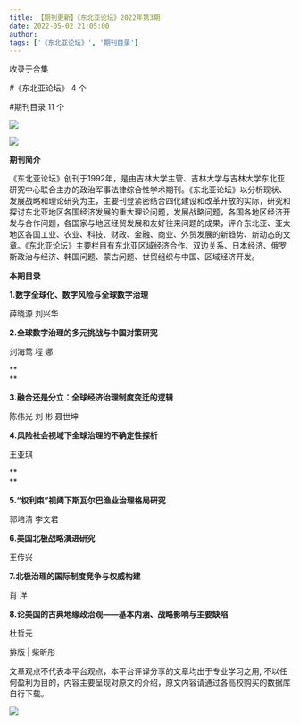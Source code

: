 ```yaml
---
title: 【期刊更新】《东北亚论坛》2022年第3期
date: 2022-05-02 21:05:00
author: 
tags: ['《东北亚论坛》', '期刊目录']
---
```



收录于合集

#《东北亚论坛》 4 个

#期刊目录 11 个

![](/images/53/2.gif)

  

![](/images/53/3.jpeg)

  

**期刊简介**

  

《东北亚论坛》创刊于1992年，是由吉林大学主管、吉林大学与吉林大学东北亚研究中心联合主办的政治军事法律综合性学术期刊。《东北亚论坛》以分析现状、发展战略和理论研究为主，主要刊登紧密结合四化建设和改革开放的实际，研究和探讨东北亚地区各国经济发展的重大理论问题，发展战略问题，各国各地区经济开发与合作问题，各国家与地区经贸发展和友好往来问题的成果，评介东北亚、亚太地区各国工业、农业、科技、财政、金融、商业、外贸发展的新趋势、新动态的文章。《东北亚论坛》主要栏目有东北亚区域经济合作、双边关系、日本经济、俄罗斯政治与经济、韩国问题、蒙古问题、世贸组织与中国、区域经济开发。

  

 **本期目录**

  

 **1.数字全球化、数字风险与全球数字治理**

薛晓源 刘兴华

  

 **2.全球数字治理的多元挑战与中国对策研究**

刘海莺 程 娜

 **  
**

 **3.融合还是分立：全球经济治理制度变迁的逻辑**  

陈伟光 刘 彬 聂世坤

  

 **4.风险社会视域下全球治理的不确定性探析**

王亚琪

 **  
**

 **5.“权利束”视阈下斯瓦尔巴渔业治理格局研究**

郭培清 李文君

  

 **6.美国北极战略演进研究**

王传兴

  

 **7.北极治理的国际制度竞争与权威构建**

肖 洋

  

 **8.论美国的古典地缘政治观——基本内涵、战略影响与主要缺陷**

杜哲元

  

排版 | 柴昕彤

  

文章观点不代表本平台观点，本平台评译分享的文章均出于专业学习之用, 不以任何盈利为目的，内容主要呈现对原文的介绍，原文内容请通过各高校购买的数据库自行下载。

![](/images/53/4.gif)

